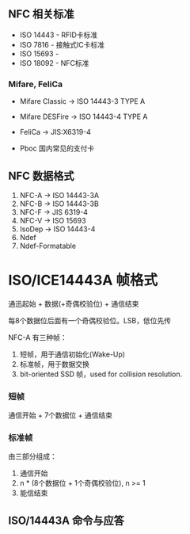 
## NFC 相关标准

* ISO 14443 - RFID卡标准
* ISO 7816 - 接触式IC卡标准
* ISO 15693 - 
* ISO 18092 - NFC标准

### Mifare, FeliCa

* Mifare Classic -> ISO 14443-3 TYPE A
* Mifare DESFire -> ISO 14443-4 TYPE A

* FeliCa -> JIS:X6319-4

* Pboc 国内常见的支付卡

## NFC 数据格式

1. NFC-A  -> ISO 14443-3A
2. NFC-B  -> ISO 14443-3B
3. NFC-F  -> JIS 6319-4
4. NFC-V  -> ISO 15693
5. IsoDep -> ISO 14443-4
6. Ndef
7. Ndef-Formatable

# ISO/ICE14443A 帧格式

通迅起始 + 数据(+奇偶校验位) + 通信结束

每8个数据位后面有一个奇偶校验位。LSB，低位先传

NFC-A 有三种帧：
1. 短帧，用于通信初始化(Wake-Up)
2. 标准帧，用于数据交换
3. bit-oriented SSD 帧，used for collision resolution.

### 短帧

通信开始 + 7个数据位 + 通信结束

### 标准帧

由三部分组成：

1. 通信开始
2. n * (8个数据位 + 1个奇偶校验位), n >= 1
3. 能信结束


## ISO/14443A 命令与应答
